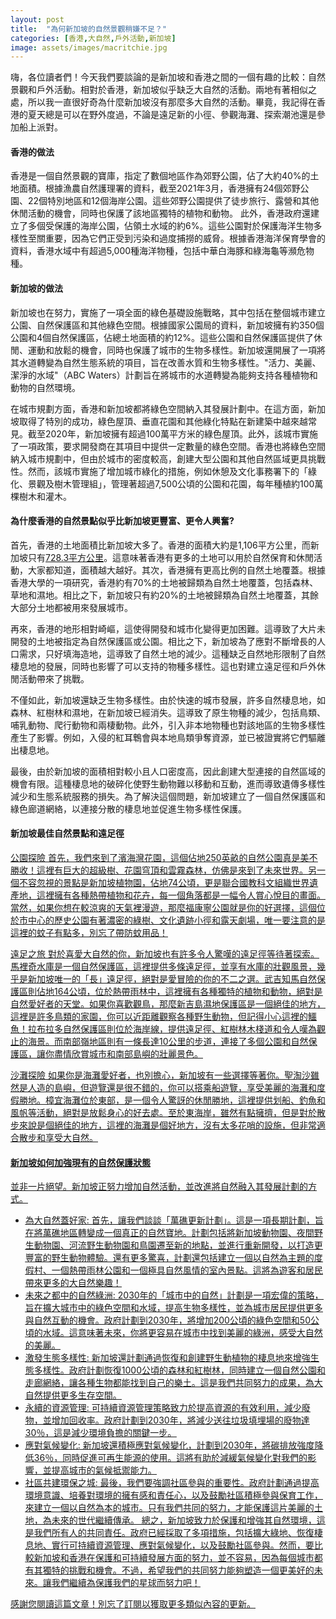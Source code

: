 ```yaml
---
layout: post
title:  "為何新加坡的自然景觀稍嫌不足？"
categories: [香港,大自然,戶外活動,新加坡]
image: assets/images/macritchie.jpg
---
```

嗨，各位讀者們！今天我們要談論的是新加坡和香港之間的一個有趣的比較：自然景觀和戶外活動。相對於香港，新加坡似乎缺乏大自然的活動。兩地有著相似之處，所以我一直很好奇為什麼新加坡沒有那麼多大自然的活動。畢竟，我記得在香港的夏天總是可以在野外度過，不論是遠足新的小徑、參觀海灘、探索潮池還是參加船上派對。

#### 香港的做法
香港是一個自然景觀的寶庫，指定了數個地區作為郊野公園，佔了大約40%的土地面積。根據漁農自然護理署的資料，截至2021年3月，香港擁有24個郊野公園、22個特別地區和12個海岸公園。這些郊野公園提供了徒步旅行、露營和其他休閒活動的機會，同時也保護了該地區獨特的植物和動物。 此外，香港政府還建立了多個受保護的海岸公園，佔領土水域的約6%。這些公園對於保護海洋生物多樣性至關重要，因為它們正受到污染和過度捕撈的威脅。根據香港海洋保育學會的資料，香港水域中有超過5,000種海洋物種，包括中華白海豚和綠海龜等瀕危物種。

#### 新加坡的做法
新加坡也在努力，實施了一項全面的綠色基礎設施戰略，其中包括在整個城市建立公園、自然保護區和其他綠色空間。根據國家公園局的資料，新加坡擁有約350個公園和4個自然保護區，佔總土地面積的約12%。這些公園和自然保護區提供了休閒、運動和放鬆的機會，同時也保護了城市的生物多樣性。新加坡還開展了一項將其水道轉變為自然生態系統的項目，旨在改善水質和生物多樣性。"活力、美麗、潔淨的水域"（ABC Waters）計劃旨在將城市的水道轉變為能夠支持各種植物和動物的自然環境。

在城市規劃方面，香港和新加坡都將綠色空間納入其發展計劃中。在這方面，新加坡取得了特別的成功，綠色屋頂、垂直花園和其他綠化特點在新建築中越來越常見。截至2020年，新加坡擁有超過100萬平方米的綠色屋頂。此外，該城市實施了一項政策，要求開發商在其項目中提供一定數量的綠色空間。香港也將綠色空間納入城市規劃中，但由於城市的密度較高，創建大型公園和其他自然區域更具挑戰性。然而，該城市實施了增加城市綠化的措施，例如休憩及文化事務署下的「綠化、景觀及樹木管理組」，管理著超過7,500公頃的公園和花園，每年種植約100萬棵樹木和灌木。

#### 為什麼香港的自然景點似乎比新加坡更豐富、更令人興奮?
首先，香港的土地面積比新加坡大多了。香港的面積大約是1,106平方公里，而新加坡只有[728.3平方公里](https://fromhktosg.github.io/zh/top-concerns/)。這意味著香港有更多的土地可以用於自然保育和休閒活動，大家都知道，面積越大越好。其次，香港擁有更高比例的自然土地覆蓋。根據香港大學的一項研究，香港約有70%的土地被歸類為自然土地覆蓋，包括森林、草地和濕地。相比之下，新加坡只有約20%的土地被歸類為自然土地覆蓋，其餘大部分土地都被用來發展城市。

再來，香港的地形相對崎嶇，這使得開發和城市化變得更加困難。這導致了大片未開發的土地被指定為自然保護區或公園。相比之下，新加坡為了應對不斷增長的人口需求，只好填海造地，這導致了自然土地的減少。這種缺乏自然地形限制了自然棲息地的發展，同時也影響了可以支持的物種多樣性。這也對建立遠足徑和戶外休閒活動帶來了挑戰。

不僅如此，新加坡還缺乏生物多樣性。由於快速的城市發展，許多自然棲息地，如森林、紅樹林和濕地，在新加坡已經消失。這導致了原生物種的減少，包括鳥類、哺乳動物、爬行動物和兩棲動物。此外，引入非本地物種也對該地區的生物多樣性產生了影響。例如，入侵的紅耳鵯會與本地鳥類爭奪資源，並已被證實將它們驅離出棲息地。

最後，由於新加坡的面積相對較小且人口密度高，因此創建大型連接的自然區域的機會有限。這種棲息地的破碎化使野生動物難以移動和互動，進而導致遺傳多樣性減少和生態系統服務的損失。為了解決這個問題，新加坡建立了一個自然保護區和綠色廊道網絡，以連接分散的棲息地並促進生物多樣性保護。

#### 新加坡最佳自然景點和遠足徑
<u>公園探險<u>
首先，我們來到了濱海灣花園，這個佔地250英畝的自然公園真是美不勝收！這裡有巨大的超級樹、花園穹頂和雲霧森林，仿佛是來到了未來世界。另一個不容忽視的景點是新加坡植物園，佔地74公頃，更是聯合國教科文組織世界遺產地，這裡擁有各種熱帶植物和花卉，每一個角落都是一幅令人賞心悅目的畫面。當然，如果你想在較涼爽的天氣裡漫遊，那麼福康寧公園就是你的好選擇，這個位於市中心的歷史公園有著濃密的綠樹、文化遺跡小徑和露天劇場，唯一要注意的是這裡的蚊子有點多，別忘了帶防蚊用品！

<u>遠足之旅<u>
對於喜愛大自然的你，新加坡也有許多令人驚嘆的遠足徑等待著探索。馬裡奇水庫是一個自然保護區，這裡提供多條遠足徑，並享有水庫的壯觀風景，幾乎是新加坡唯一的「長」遠足徑，絕對是愛冒險的你的不二之選。武吉知馬自然保護區則佔地164公頃，位於熱帶雨林中，這裡擁有各種獨特的植物和動物，絕對是自然愛好者的天堂。如果你喜歡觀鳥，那麼新吉島濕地保護區是一個絕佳的地方，這裡是許多鳥類的家園，你可以近距離觀察各種野生動物，但記得小心這裡的鱷魚！拉布拉多自然保護區則位於海岸線，提供遠足徑、紅樹林木棧道和令人嘆為觀止的海景。而南部嶺地區則有一條長達10公里的步道，連接了多個公園和自然保護區，讓你盡情欣賞城市和南部島嶼的壯麗景色。

<u>沙灘探險<u>
如果你是海灘愛好者，也別擔心，新加坡有一些選擇等著你。聖淘沙雖然是人造的島嶼，但遊覽還是很不錯的，你可以搭乘船遊覽，享受美麗的海灘和度假勝地。樟宜海灘位於東部，是一個令人驚訝的休閒勝地，這裡提供划船、釣魚和風帆等活動，絕對是放鬆身心的好去處。至於東海岸，雖然有點擁擠，但是對於散步來說是個絕佳的地方，這裡的海灘是個好地方，沒有太多花哨的設施，但非常適合散步和享受大自然。

#### 新加坡如何加強現有的自然保護狀態
並非一片絕望。新加坡正努力增加自然活動，並改進將自然融入其發展計劃的方式。

+ 為大自然蓋好家: 首先，讓我們談談「萬礁更新計劃」。這是一項長期計劃，旨在將萬礁地區轉變成一個真正的自然寶地。計劃包括將新加坡動物園、夜間野生動物園、河流野生動物園和鳥園遷至新的地點，並進行重新開發，以打造更豐富的野生動物體驗。還有更多驚喜，計劃還包括建立一個以自然為主題的度假村、一個熱帶雨林公園和一個極具自然風情的室內景點。這將為遊客和居民帶來更多的大自然樂趣！
+ 未來之都中的自然綠洲: 2030年的「城市中的自然」計劃是一項宏偉的策略，旨在擴大城市中的綠色空間和水域，提高生物多樣性，並為城市居民提供更多與自然互動的機會。政府計劃到2030年，將增加200公頃的綠色空間和50公頃的水域。這意味著未來，你將更容易在城市中找到美麗的綠洲，感受大自然的美麗。
+ 激發生態多樣性: 新加坡還計劃通過恢復和創建野生動植物的棲息地來增強生態多樣性。政府計劃恢復1000公頃的森林和紅樹林，同時建立一個自然公園和走廊網絡，讓各種生物都能找到自己的樂土。這是我們共同努力的成果，為大自然提供更多生存空間。
+ 永續的資源管理: 可持續資源管理策略致力於提高資源的有效利用，減少廢物，並增加回收率。政府計劃到2030年，將減少送往垃圾填埋場的廢物達30％，這是減少環境負擔的關鍵一步。
+ 應對氣候變化: 新加坡還積極應對氣候變化，計劃到2030年，將碳排放強度降低36％，同時促進可再生能源的使用。這將有助於減緩氣候變化對我們的影響，並提高城市的氣候抵禦能力。
+ 社區共建環保之城: 最後，我們要強調社區參與的重要性。政府計劃通過提高環境意識、培養對環境的擁有感和責任心，以及鼓勵社區積極參與保育工作，來建立一個以自然為本的城市。只有我們共同的努力，才能保護這片美麗的土地，為未來的世代繼續傳承。
總之，新加坡致力於保護和增強其自然環境，這是我們所有人的共同責任。政府已經採取了多項措施，包括擴大綠地、恢復棲息地、實行可持續資源管理、應對氣候變化，以及鼓勵社區參與。然而，要比較新加坡和香港在保護和可持續發展方面的努力，並不容易，因為每個城市都有其獨特的挑戰和機會。不過，希望我們的共同努力能夠塑造一個更美好的未來。讓我們繼續為保護我們的星球而努力吧！

感謝您閱讀這篇文章！別忘了訂閱以獲取更多類似內容的更新。